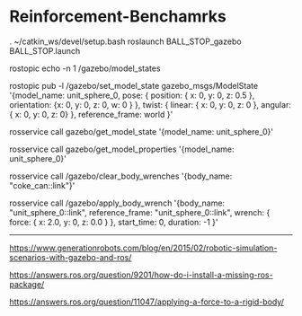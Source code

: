 # Reinforcement-Benchamrks

. ~/catkin_ws/devel/setup.bash
roslaunch BALL_STOP_gazebo BALL_STOP.launch

rostopic echo -n 1 /gazebo/model_states

rostopic pub -l /gazebo/set_model_state gazebo_msgs/ModelState '{model_name: unit_sphere_0, pose: { position: { x: 0, y: 0, z: 0.5 }, orientation: {x: 0, y: 0, z: 0, w: 0 } }, twist: { linear: { x: 0, y: 0, z: 0 }, angular: { x: 0, y: 0, z: 0}  }, reference_frame: world }'

rosservice call gazebo/get_model_state '{model_name: unit_sphere_0}'

rosservice call gazebo/get_model_properties '{model_name: unit_sphere_0}'


rosservice call /gazebo/clear_body_wrenches '{body_name: "coke_can::link"}'


rosservice call /gazebo/apply_body_wrench '{body_name: "unit_sphere_0::link", reference_frame: "unit_sphere_0::link", wrench: { force: { x: 2.0, y: 0, z: 0.0 } }, start_time: 0, duration: -1 }'

--------------------------
https://www.generationrobots.com/blog/en/2015/02/robotic-simulation-scenarios-with-gazebo-and-ros/

https://answers.ros.org/question/9201/how-do-i-install-a-missing-ros-package/

https://answers.ros.org/question/11047/applying-a-force-to-a-rigid-body/

